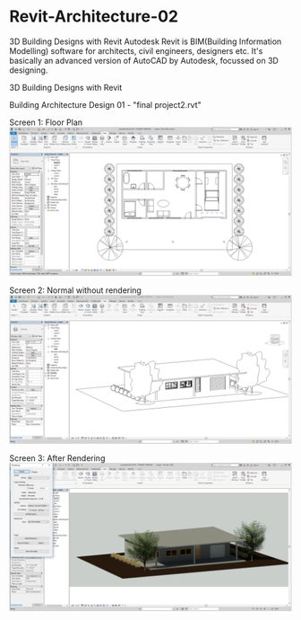 # Revit-Architecture-02
3D Building Designs with Revit
Autodesk Revit is BIM(Building Information Modelling) software for architects, civil engineers, designers etc. It's basically an advanced version of AutoCAD by Autodesk, focussed on 3D designing.

3D Building Designs with Revit

Building Architecture Design 01 - "final project2.rvt"

Screen 1: Floor Plan ![Floor Plan](https://github.com/anish706/Revit-Architecture-02/blob/master/Screenshots/plan.PNG)

Screen 2: Normal without rendering ![Without Rendering](https://github.com/anish706/Revit-Architecture-02/blob/master/Screenshots/normal%20without%20rendering.PNG)

Screen 3: After Rendering ![After Rendering](https://github.com/anish706/Revit-Architecture-02/blob/master/Screenshots/rendered%20best.PNG)
